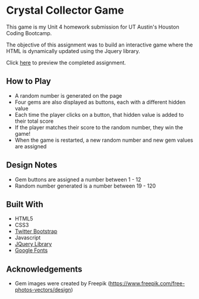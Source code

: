 # Crystal Collector Game

This game is my Unit 4 homework submission for UT Austin's Houston Coding Bootcamp.  

The objective of this assignment was to build an interactive game where the HTML is dynamically updated using the Jquery library.

Click [here](https://rchlblns.github.io/unit-4-game/) to preview the completed assignment. 

## How to Play

* A random number is generated on the page
* Four gems are also displayed as buttons, each with a different hidden value
* Each time the player clicks on a button, that hidden value is added to their total score
* If the player matches their score to the random number, they win the game!
* When the game is restarted, a new random number and new gem values are assigned

## Design Notes
* Gem buttons are assigned a number between 1 - 12
* Random number generated is a number between 19 - 120

## Built With
* HTML5
* CSS3
* [Twitter Bootstrap](https://getbootstrap.com/)
* Javascript
* [JQuery Library](https://jquery.com/)
* [Google Fonts](https://fonts.google.com/)

## Acknowledgements
* Gem images were created by Freepik (https://www.freepik.com/free-photos-vectors/design)
